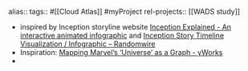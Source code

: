 alias::
tags:: #[[Cloud Atlas]] #myProject 
rel-projects:: [[WADS study]]

- inspired by Inception storyline website [Inception Explained - An interactive animated infographic](https://www.inception-explained.com/) and [Inception Story Timeline Visualization / Infographic – Randomwire](https://randomwire.com/inception-timeline-visualisation/)
- Inspiration: [Mapping Marvel’s ‘Universe’ as a Graph - yWorks](https://www.yworks.com/blog/marvel-graph)
-